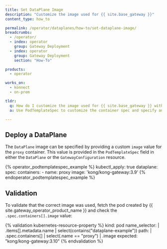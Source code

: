 ```yaml
---
title: Set DataPlane Image
description: "Customize the image used for {{ site.base_gateway }}"
content_type: how_to

permalink: /operator/dataplanes/how-to/set-dataplane-image/
breadcrumbs:
  - /operator/
  - index: operator
    group: Gateway Deployment
  - index: operator
    group: Gateway Deployment
    section: "How-To"

products:
  - operator

works_on:
  - konnect
  - on-prem

tldr:
  q: How do I customize the image used for {{ site.base_gateway }} with {{ site.gateway_operator_product_name }}?
  a: Use PodTemplateSpec to customize the container spec and specify an `image` name for the `proxy` container.

---
```


## Deploy a DataPlane

The `DataPlane` image can be specified by providing a custom `image` value for the `proxy` container. This value is provided in the `PodTemplateSpec` field in either the `DataPlane` or the `GatewayConfiguration` resource.

<!--vale off-->
{% operator_podtemplatespec_example %}
kubectl_apply: true
dataplane:
  spec:
    containers:
      - name: proxy
        image: 'kong/kong-gateway:3.9'
{% endoperator_podtemplatespec_example %}
<!--vale on-->

## Validation

To validate that the correct image was used, fetch the pod created by {{ site.gateway_operator_product_name }} and check the `.spec.containers[].image` value:

<!--vale off-->
{% validation kubernetes-resource-property %}
kind: pod
name_selector: |
  .items[].metadata.name | select(contains("dataplane-example"))
path: |
  .spec.containers[] | select(.name == "proxy") | .image
expected: "kong/kong-gateway:3.10"
{% endvalidation %}
<!--vale on-->
